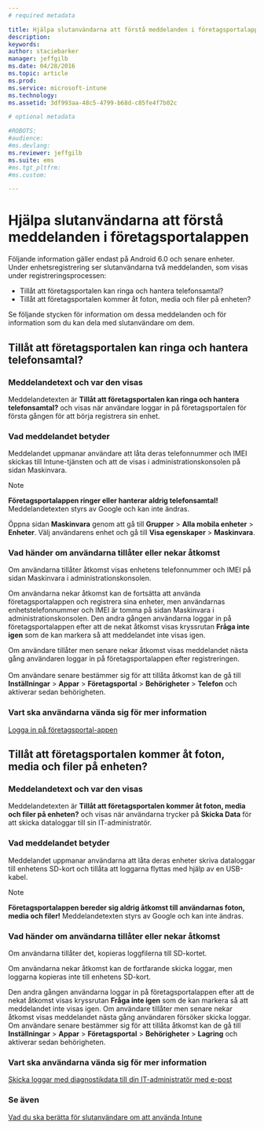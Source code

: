 ```yaml
---
# required metadata

title: Hjälpa slutanvändarna att förstå meddelanden i företagsportalappen | Microsoft Intune
description:
keywords:
author: staciebarker
manager: jeffgilb
ms.date: 04/28/2016
ms.topic: article
ms.prod:
ms.service: microsoft-intune
ms.technology:
ms.assetid: 3df993aa-48c5-4799-b68d-c85fe4f7b02c

# optional metadata

#ROBOTS:
#audience:
#ms.devlang:
ms.reviewer: jeffgilb
ms.suite: ems
#ms.tgt_pltfrm:
#ms.custom:

---
```


# Hjälpa slutanvändarna att förstå meddelanden i företagsportalappen

Följande information gäller endast på Android 6.0 och senare enheter. Under enhetsregistrering ser slutanvändarna två meddelanden, som visas under registreringsprocessen:

- Tillåt att företagsportalen kan ringa och hantera telefonsamtal?
- Tillåt att företagsportalen kommer åt foton, media och filer på enheten?

Se följande stycken för information om dessa meddelanden och för information som du kan dela med slutanvändare om dem.

## Tillåt att företagsportalen kan ringa och hantera telefonsamtal?

### Meddelandetext och var den visas
Meddelandetexten är **Tillåt att företagsportalen kan ringa och hantera telefonsamtal?** och visas när användare loggar in på företagsportalen för första gången för att börja registrera sin enhet.

### Vad meddelandet betyder
Meddelandet uppmanar användare att låta deras telefonnummer och IMEI skickas till Intune-tjänsten och att de visas i administrationskonsolen på sidan Maskinvara.

> [!NOTE]
> **Företagsportalappen ringer eller hanterar aldrig telefonsamtal!** Meddelandetexten styrs av Google och kan inte ändras.

Öppna sidan **Maskinvara** genom att gå till **Grupper** > **Alla mobila enheter** > **Enheter**. Välj användarens enhet och gå till **Visa egenskaper** > **Maskinvara**.

### Vad händer om användarna tillåter eller nekar åtkomst
Om användarna tillåter åtkomst visas enhetens telefonnummer och IMEI på sidan Maskinvara i administrationskonsolen.

Om användarna nekar åtkomst kan de fortsätta att använda företagsportalappen och registrera sina enheter, men användarnas enhetstelefonnummer och IMEI är tomma på sidan Maskinvara i administrationskonsolen. Den andra gången användarna loggar in på företagsportalappen efter att de nekat åtkomst visas kryssrutan **Fråga inte igen** som de kan markera så att meddelandet inte visas igen.

Om användare tillåter men senare nekar åtkomst visas meddelandet nästa gång användaren loggar in på företagsportalappen efter registreringen.</br></br>Om användare senare bestämmer sig för att tillåta åtkomst kan de gå till **Inställningar** > **Appar** > **Företagsportal** > **Behörigheter** > **Telefon** och aktiverar sedan behörigheten.

### Vart ska användarna vända sig för mer information
[Logga in på företagsportal-appen](/Intune/EndUser/sign-in-to-the-company-portal-app-android)

## Tillåt att företagsportalen kommer åt foton, media och filer på enheten?

### Meddelandetext och var den visas
Meddelandetexten är **Tillåt att företagsportalen kommer åt foton, media och filer på enheten?** och visas när användarna trycker på **Skicka Data** för att skicka dataloggar till sin IT-administratör.

### Vad meddelandet betyder
Meddelandet uppmanar användarna att låta deras enheter skriva dataloggar till enhetens SD-kort och tillåta att loggarna flyttas med hjälp av en USB-kabel.   

> [!NOTE]
> **Företagsportalappen bereder sig aldrig åtkomst till användarnas foton, media och filer!** Meddelandetexten styrs av Google och kan inte ändras.

### Vad händer om användarna tillåter eller nekar åtkomst
Om användarna tillåter det, kopieras loggfilerna till SD-kortet.

Om användarna nekar åtkomst kan de fortfarande skicka loggar, men loggarna kopieras inte till enhetens SD-kort.

Den andra gången användarna loggar in på företagsportalappen efter att de nekat åtkomst visas kryssrutan **Fråga inte igen** som de kan markera så att meddelandet inte visas igen. Om användare tillåter men senare nekar åtkomst visas meddelandet nästa gång användaren försöker skicka loggar. Om användare senare bestämmer sig för att tillåta åtkomst kan de gå till **Inställningar** > **Appar** > **Företagsportal** > **Behörigheter** > **Lagring** och aktiverar sedan behörigheten.

### Vart ska användarna vända sig för mer information
[Skicka loggar med diagnostikdata till din IT-administratör med e-post](/Intune/EndUser/send-diagnostic-data-logs-to-your-it-administrator-using-email-android)


### Se även
[Vad du ska berätta för slutanvändare om att använda Intune](/intune/deploy-use/what-to-tell-your-end-users-about-using-microsoft-intune.md)


<!--HONumber=May16_HO1-->


